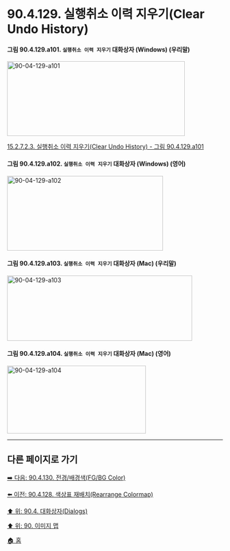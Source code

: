 # 90.4.129. 실행취소 이력 지우기(Clear Undo History)

<a id="90-04-129-a101"></a>

#### 그림 90.4.129.a101. `실행취소 이력 지우기` 대화상자 (Windows) (우리말)
<img width="415" height="174" alt="90-04-129-a101" src="https://github.com/wonder13662/gimp/assets/15767104/b79b303a-c8b9-4556-8a97-6313c4c2ba1d" />

[15.2.7.2.3. 실행취소 이력 지우기(Clear Undo History) - 그림 90.4.129.a101](./15-02-07-02-03-clear_undo_history.md#90-04-129-a101)

<a id="90-04-129-a102"></a>

#### 그림 90.4.129.a102. `실행취소 이력 지우기` 대화상자 (Windows) (영어)
<img width="364" height="174" alt="90-04-129-a102" src="https://github.com/wonder13662/gimp/assets/15767104/556d6a78-4740-4ccb-bcaf-14fc8d3fa30d" />

<a id="90-04-129-a103"></a>

#### 그림 90.4.129.a103. `실행취소 이력 지우기` 대화상자 (Mac) (우리말)
<img width="432" height="152" alt="90-04-129-a103" src="https://github.com/wonder13662/gimp/assets/15767104/46619496-d58d-41c8-9ac1-4001b39e369e" />

<a id="90-04-129-a104"></a>

#### 그림 90.4.129.a104. `실행취소 이력 지우기` 대화상자 (Mac) (영어)
<img width="324" height="158" alt="90-04-129-a104" src="https://github.com/wonder13662/gimp/assets/15767104/233c72ff-0e44-4536-ac5a-d315af56af15" />

***

## 다른 페이지로 가기

[➡️ 다음: 90.4.130. 전경/배경색(FG/BG Color)](./90-04-0130-fg_bg_color.md)

[⬅️ 이전: 90.4.128. 색상표 재배치(Rearrange Colormap)](./90-04-0128-rearrange_color_map.md)

[⬆️ 위: 90.4. 대화상자(Dialogs)](./90-04-0000-dialogs.md)

[⬆️ 위: 90. 이미지 맵](./90-00-image-map.md)

[🏠 홈](./00-home.md)